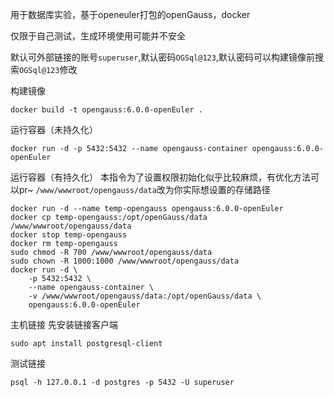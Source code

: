 用于数据库实验，基于openeuler打包的openGauss，docker

仅限于自己测试，生成环境使用可能并不安全

默认可外部链接的账号`superuser`,默认密码`OGSql@123`,默认密码可以构建镜像前搜索`OGSql@123`修改

构建镜像
```
docker build -t opengauss:6.0.0-openEuler .
```

运行容器（未持久化）
```
docker run -d -p 5432:5432 --name opengauss-container opengauss:6.0.0-openEuler
```

运行容器（有持久化）
本指令为了设置权限初始化似乎比较麻烦，有优化方法可以pr~
`/www/wwwroot/opengauss/data`改为你实际想设置的存储路径
```
docker run -d --name temp-opengauss opengauss:6.0.0-openEuler
docker cp temp-opengauss:/opt/openGauss/data /www/wwwroot/opengauss/data
docker stop temp-opengauss
docker rm temp-opengauss
sudo chmod -R 700 /www/wwwroot/opengauss/data
sudo chown -R 1000:1000 /www/wwwroot/opengauss/data
docker run -d \
    -p 5432:5432 \
    --name opengauss-container \
    -v /www/wwwroot/opengauss/data:/opt/openGauss/data \
    opengauss:6.0.0-openEuler
```

主机链接
先安装链接客户端
```
sudo apt install postgresql-client
```

测试链接
```
psql -h 127.0.0.1 -d postgres -p 5432 -U superuser
```